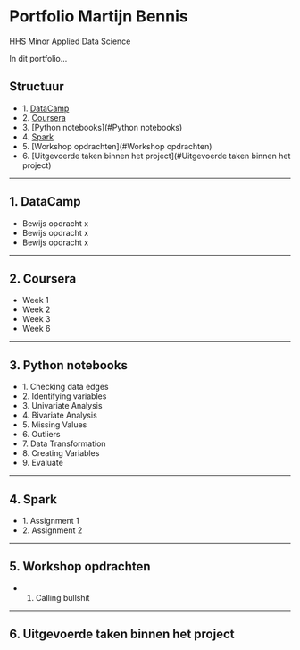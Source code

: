 # Portfolio Martijn Bennis
HHS Minor Applied Data Science

In dit portfolio...
## Structuur
* 1\. [DataCamp](#DataCamp)
* 2\. [Coursera](#Coursera)
* 3\. [Python notebooks](#Python notebooks)
* 4\. [Spark](#Spark)
* 5\. [Workshop opdrachten](#Workshop opdrachten)
* 6\. [Uitgevoerde taken binnen het project](#Uitgevoerde taken binnen het project)

---

## 1. DataCamp <a name="DataCamp"></a>
* Bewijs opdracht x
* Bewijs opdracht x
* Bewijs opdracht x

---

## 2. Coursera <a name="Coursera"></a>
* Week 1
* Week 2
* Week 3
* Week 6

---

## 3. Python notebooks <a name="Python notebooks"></a>

* 1\. Checking data edges
* 2\. Identifying variables
* 3\. Univariate Analysis
* 4\. Bivariate Analysis
* 5\. Missing Values
* 6\. Outliers
* 7\. Data Transformation
* 8\. Creating Variables
* 9\. Evaluate

---

## 4. Spark <a name="Spark"></a>
* 1\. Assignment 1
* 2\. Assignment 2

---

## 5. Workshop opdrachten <a name="Workshop opdrachten"></a>
* 1. Calling bullshit

---

## 6. Uitgevoerde taken binnen het project <a name="Uitgevoerde taken binnen het project"></a>
